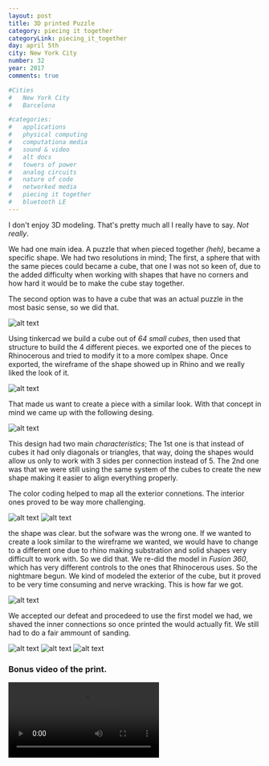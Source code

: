 ```yaml
---
layout: post
title: 3D printed Puzzle
category: piecing it together
categoryLink: piecing_it_together
day: april 5th
city: New York City
number: 32
year: 2017
comments: true

#Cities
#	New York City
#	Barcelona

#categories:
#	applications
#	physical computing 
#	computationa media 
#	sound & video 
#	alt docs
#	towers of power 
#	analog circuits 
#	nature of code
#	networked media
#	piecing it together
#	bluetooth LE
---
```


I don't enjoy 3D modeling. That's pretty much all I really have to say. *Not really*.

We had one main idea. A puzzle that when pieced together *(heh)*, became a specific shape. We had two resolutions in mind; The first, a sphere that with the same pieces could became a cube, that one I was not so keen of, due to the added difficulty when working with shapes that have no corners and how hard it would be to make the cube stay together.

The second option was to have a cube that was an actual puzzle in the most basic sense, so we did that.

![alt text](/img/thumnailsBlog/32_2.png)

Using tinkercad we build a cube out of *64 small cubes*, then used that structure to build the 4 different pieces. we exported one of the pieces to Rhinocerous and tried to modify it to a more comlpex shape. Once exported, the wireframe of the shape showed up in Rhino and we really liked the look of it.

![alt text](/img/thumnailsBlog/32_10.png)

That made us want to create a piece with a similar look. With that concept in mind we came up with the following desing.

![alt text](/img/thumnailsBlog/32_9.png)

This design had two main *characteristics*; The 1st one is that instead of cubes it had only diagonals or triangles, that way, doing the shapes would allow us only to work with 3 sides per connection instead of 5. The 2nd one was that we were still using the same system of the cubes to create the new shape making it easier to align everything properly.

The color coding helped to map all the exterior connetions. The interior ones proved to be way more challenging.

![alt text](/img/thumnailsBlog/32_3.png)
![alt text](/img/thumnailsBlog/32_4.png)

the shape was clear. but the sofware was the wrong one. If we wanted to create a look similar to the wireframe we wanted, we would have to change to a different one due to rhino making substration and solid shapes very difficult to work with. So we did that. We re-did the model in *Fusion 360*, which has very different controls to the ones that Rhinocerous uses. So the nightmare begun. We kind of modeled the exterior of the cube, but it proved to be very time consuming and nerve wracking. This is how far we got.

![alt text](/img/thumnailsBlog/32_5.png)

We accepted our defeat and procedeed to use the first model we had, we shaved the inner connections so once printed the would actually fit. We still had to do a fair ammount of sanding.



![alt text](/img/thumnailsBlog/32_6.png)
![alt text](/img/thumnailsBlog/32_7.png)
![alt text](/img/thumnailsBlog/32_8.png)

### Bonus video of the print.

<video class="v_512" controls="false" autoplay="autoplay">
<source src="https://graupuche.info/video/32_7.mov" type="video/mp4" />
</video> 
